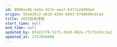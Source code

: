 ```yaml
---
id: 9998ac6b-bebe-417a-aea7-6471a2d49dad
origin: 55a439c2-eb3d-4204-b893-0794b09cdca4
title: 2025启发课程
start_time: null
end_time: null
updated_by: 074227f8-51f1-45d3-802e-77cf2a53c1e2
updated_at: 1753956880
---
```

